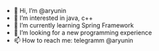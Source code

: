 - 👋 Hi, I’m @aryunin
- 👀 I’m interested in java, c++ 
- 🌱 I’m currently learning Spring Framework
- 💞️ I’m looking for a new programming experience
- 📫 How to reach me: telegramm @aryunin

<!---
aryunin/aryunin is a ✨ special ✨ repository because its `README.md` (this file) appears on your GitHub profile.
You can click the Preview link to take a look at your changes.
--->
